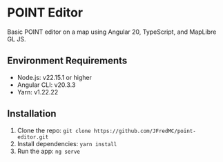 # POINT Editor

Basic POINT editor on a map using Angular 20, TypeScript, and MapLibre GL JS.

## Environment Requirements
- Node.js: v22.15.1 or higher
- Angular CLI: v20.3.3
- Yarn: v1.22.22

## Installation
1. Clone the repo: `git clone https://github.com/JFredMC/point-editor.git`
2. Install dependencies: `yarn install`
3. Run the app: `ng serve`
